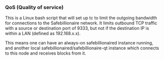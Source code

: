 ### QoS (Quality of service) ###

This is a Linux bash script that will set up tc to limit the outgoing bandwidth for connections to the Safebillionaire network. It limits outbound TCP traffic with a source or destination port of 9333, but not if the destination IP is within a LAN (defined as 192.168.x.x).

This means one can have an always-on safebillionaired instance running, and another local safebillionaired/safebillionaire-qt instance which connects to this node and receives blocks from it.
